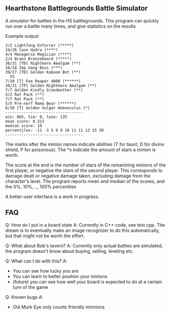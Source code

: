 Hearthstone Battlegrounds Battle Simulator
-----------------------------------------

A simulator for battles in the HS battlegrounds.
This program can quickly run over a battle many times, and give statistics on the results

Example output:

    2/2 Lightfang Enforcer (*****)
    24/26 Cave Hydra (****)
    4/4 Managerie Magician (****)
    2/4 Brann Bronzebeard (*****)
    36/31 [TD] Nightmare Amalgam (**)
    16/18 Imp Gang Boss (***)
    39/27 [TD] Golden Kaboom Bot (**)
      VS
    7/10 [T] Foe Reaper 4000 (******)
    36/31 [TP] Golden Nightmare Amalgam (**)
    7/7 Golden Kindly Grandmother (**)
    5/2 Rat Pack (**)
    7/7 Rat Pack (**)
    5/5 Pre-nerf Mama Bear (******)
    6/10 [T] Golden Vulgar Homunculus (*)
    ----------------------------------
    win: 865, tie: 0, lose: 135
    mean score: 8.313
    median score: 10
    percentiles: -11 -3 5 9 9 10 11 11 12 15 20
    ----------------------------------

The marks after the minion names indicate abilities (T for taunt, D for divine shield, P for poisonous). The *s indicate the amount of stars a minion is worth.

The score at the end is the number of stars of the remanining minions of the first player, or negative the stars of the second player. This corresponds to damage dealt or negative damage taken, excluding damage from the character's level.
The program reports mean and median of the scores, and the 0%, 10%, .., 100% percentiles


A better user interface is a work in progress.


FAQ
----

Q: How do I put in a board state
A: Currently in C++ code, see test.cpp.
The dream is to eventually make an image recognizer to do this automatically, but that might not be worth the effort.

Q: What about Bob's tavern?
A: Currently only actual battles are simulated, the program doesn't know about buying, selling, leveling etc.

Q: What can I do with this?
A: 
* You can see how lucky you are
* You can learn to better position your minions
* (future) you can see how well your board is expected to do at a certain turn of the game

Q: Known bugs
A:
* Old Murk Eye only counts friendly minnions

